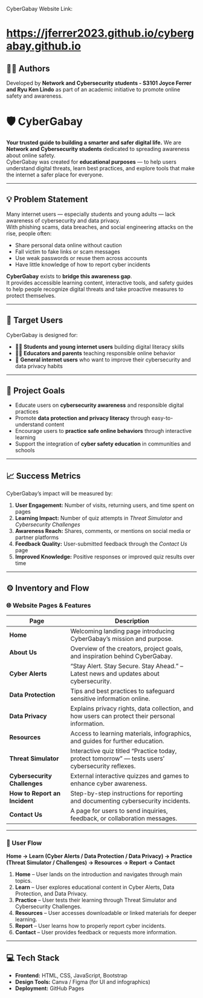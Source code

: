 CyberGabay Website Link:
# https://jferrer2023.github.io/cybergabay.github.io

## 🧑‍💻 Authors
Developed by **Network and Cybersecurity students - S3101 Joyce Ferrer and Ryu Ken Lindo** as part of an academic initiative to promote online safety and awareness.  

# 🛡️ CyberGabay  
**Your trusted guide to building a smarter and safer digital life.**
We are **Network and Cybersecurity students** dedicated to spreading awareness about online safety.  
CyberGabay was created for **educational purposes** — to help users understand digital threats, learn best practices, and explore tools that make the internet a safer place for everyone.

---

## 💡 Problem Statement
Many internet users — especially students and young adults — lack awareness of cybersecurity and data privacy.  
With phishing scams, data breaches, and social engineering attacks on the rise, people often:
- Share personal data online without caution  
- Fall victim to fake links or scam messages  
- Use weak passwords or reuse them across accounts  
- Have little knowledge of how to report cyber incidents  

**CyberGabay** exists to **bridge this awareness gap**.  
It provides accessible learning content, interactive tools, and safety guides to help people recognize digital threats and take proactive measures to protect themselves.

---

## 👥 Target Users
CyberGabay is designed for:
- 🧑‍🎓 **Students and young internet users** building digital literacy skills  
- 👨‍🏫 **Educators and parents** teaching responsible online behavior  
- 👥 **General internet users** who want to improve their cybersecurity and data privacy habits  

---

## 🎯 Project Goals
- Educate users on **cybersecurity awareness** and responsible digital practices  
- Promote **data protection and privacy literacy** through easy-to-understand content  
- Encourage users to **practice safe online behaviors** through interactive learning  
- Support the integration of **cyber safety education** in communities and schools  

---

## 📈 Success Metrics
CyberGabay’s impact will be measured by:
1. **User Engagement:** Number of visits, returning users, and time spent on pages  
2. **Learning Impact:** Number of quiz attempts in *Threat Simulator* and *Cybersecurity Challenges*  
3. **Awareness Reach:** Shares, comments, or mentions on social media or partner platforms  
4. **Feedback Quality:** User-submitted feedback through the *Contact Us* page  
5. **Improved Knowledge:** Positive responses or improved quiz results over time  

---

## ⚙️ Inventory and Flow

### 🌐 Website Pages & Features
| Page | Description |
|------|--------------|
| **Home** | Welcoming landing page introducing CyberGabay’s mission and purpose. |
| **About Us** | Overview of the creators, project goals, and inspiration behind CyberGabay. |
| **Cyber Alerts** | “Stay Alert. Stay Secure. Stay Ahead.” – Latest news and updates about cybersecurity. |
| **Data Protection** | Tips and best practices to safeguard sensitive information online. |
| **Data Privacy** | Explains privacy rights, data collection, and how users can protect their personal information. |
| **Resources** | Access to learning materials, infographics, and guides for further education. |
| **Threat Simulator** | Interactive quiz titled “Practice today, protect tomorrow” — tests users’ cybersecurity reflexes. |
| **Cybersecurity Challenges** | External interactive quizzes and games to enhance cyber awareness. |
| **How to Report an Incident** | Step-by-step instructions for reporting and documenting cybersecurity incidents. |
| **Contact Us** | A page for users to send inquiries, feedback, or collaboration messages. |

---

### 🧭 User Flow
**Home → Learn (Cyber Alerts / Data Protection / Data Privacy) → Practice (Threat Simulator / Challenges) → Resources → Report → Contact**

1. **Home** – User lands on the introduction and navigates through main topics.  
2. **Learn** – User explores educational content in Cyber Alerts, Data Protection, and Data Privacy.  
3. **Practice** – User tests their learning through Threat Simulator and Cybersecurity Challenges.  
4. **Resources** – User accesses downloadable or linked materials for deeper learning.  
5. **Report** – User learns how to properly report cyber incidents.  
6. **Contact** – User provides feedback or requests more information.  

---

## 💻 Tech Stack
- **Frontend:** HTML, CSS, JavaScript, Bootstrap 
- **Design Tools:** Canva / Figma (for UI and infographics)  
- **Deployment:** GitHub Pages  




